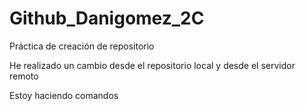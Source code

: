 # Github_Danigomez_2C
Práctica de creación de repositorio

He realizado un cambio desde el repositorio local y desde el servidor remoto

Estoy haciendo comandos

